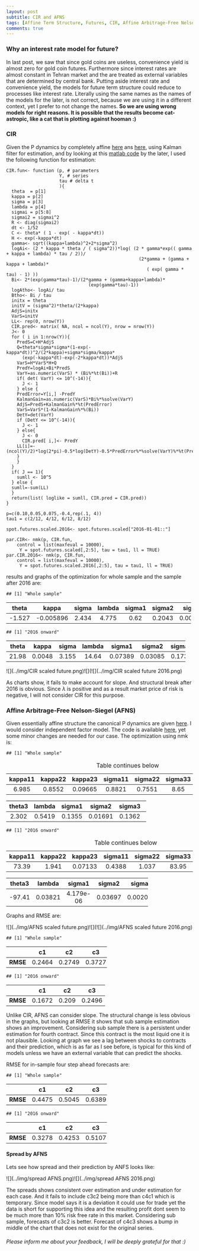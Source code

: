```yaml
---
layout: post
subtitle: CIR and AFNS
tags: [Affine Term Structure, Futures, CIR, Affine Arbitrage-Free Nelson-Siegel, AFNS, spread,R]
comments: true
---
```





### Why an interest rate model for future?

In last post, we saw that since gold coins are useless, convenience
yield is almost zero for gold coin futures. Furthermore since interest
rates are almost constant in Tehran market and the are treated as
external variables that are determined by central bank. Putting aside
interest rate and convenience yield, the models for future term
structure could reduce to processes like interest rate. Literally using
the same names as the names of the models for the later, is not correct,
because we are using it in a different context, yet I prefer to not
change the names. **So we are using wrong models for right reasons.
It is possible that the results become cat-astropic, like a cat that is
plotting against hooman :)**

### CIR

Given the P dynamics by completely affine
[here](http://www.bracil.net/ccfea/WorkingPapers/2009/wp037-09-ccfea-cp.pdf)
ans
[here](http://www.bankofcanada.ca/wp-content/uploads/2010/02/wp01-15a.pdf),
using Kalman filter for estimation, and by looking at this [matlab
code](https://de.mathworks.com/matlabcentral/fileexchange/27704-kalman-filter-application-cir)
by the later, I used the following function for estimation:

    CIR.fun<- function (p, # parameters
                        Y, # series
                        tau # delta t
                        ){
      theta  = p[1]
      kappa = p[2]
      sigma = p[3]
      lambda = p[4]
      sigmai = p[5:8]
      sigmai2 = sigmai^2
      R <- diag(sigmai2)
      dt <- 1/52
      C <- theta* ( 1 - exp( - kappa*dt))
      H <- exp(-kappa*dt)
      gamma<- sqrt((kappa+lambda)^2+2*sigma^2)
      logAi<- (2 * kappa * theta / ( sigma^2))*log( (2 * gamma*exp(( gamma + kappa + lambda) * tau / 2))/
                                                      (2*gamma + (gamma + kappa + lambda)*
                                                         ( exp( gamma * tau) - 1) ))
      Bi<- 2*(exp(gamma*tau)-1)/(2*gamma + (gamma+kappa+lambda)*
                                   (exp(gamma*tau)-1))
      logAtho<- logAi/ tau
      Btho<- Bi / tau
      initx = theta
      initV = (sigma^2)*theta/(2*kappa)
      AdjS=initx
      VarS=initV
      LL<- rep(0, nrow(Y))
      CIR.pred<- matrix( NA, ncol = ncol(Y), nrow = nrow(Y))
      J<- 0
      for ( i in 1:nrow(Y)){
        PredS=C+H*AdjS
        Q=theta*sigma*sigma*(1-exp(-kappa*dt))^2/(2*kappa)+sigma*sigma/kappa*
          (exp(-kappa*dt)-exp(-2*kappa*dt))*AdjS
        VarS=H*VarS*H+Q
        PredY=logAi+Bi*PredS
        VarY=as.numeric(VarS) * (Bi%*%t(Bi))+R
        if( det( VarY) <= 10^(-14)){
          J <- 1
        } else {
        PredError=Y[i,] -PredY
        KalmanGain=as.numeric(VarS)*Bi%*%solve(VarY)
        AdjS=PredS+KalmanGain%*%t(PredError)
        VarS=VarS*(1-KalmanGain%*%(Bi))
        DetY=det(VarY)
        if (DetY <= 10^(-14)){
          J <- 1
        } else{
          J <- 0
          CIR.pred[ i,]<- PredY
        LL[i]=-(ncol(Y)/2)*log(2*pi)-0.5*log(DetY)-0.5*PredError%*%solve(VarY)%*%t(PredError)
        }
        }
      }
      if( J == 1){
        sumll <- 10^5
      } else {
      sumll=-sum(LL)
      }
      return(list( loglike = sumll, CIR.pred = CIR.pred))
    }

    p=c(0.10,0.05,0.075,-0.4,rep(.1, 4))
    tau1 = c(2/12, 4/12, 6/12, 8/12)

    spot.futures.scaled.2016<- spot.futures.scaled["2016-01-01::"]

    par.CIR<- nmk(p, CIR.fun,
        control = list(maxfeval = 10000),
         Y = spot.futures.scaled[,2:5], tau = tau1, ll = TRUE)
    par.CIR.2016<- nmk(p, CIR.fun,
        control = list(maxfeval = 10000),
         Y = spot.futures.scaled.2016[,2:5], tau = tau1, ll = TRUE)

results and graphs of the optimization for whole sample and the sample
after 2016 are:

    ## [1] "Whole sample"

<table style="width:99%;">
<colgroup>
<col width="11%" />
<col width="13%" />
<col width="11%" />
<col width="12%" />
<col width="12%" />
<col width="12%" />
<col width="12%" />
<col width="12%" />
</colgroup>
<thead>
<tr class="header">
<th align="center">theta</th>
<th align="center">kappa</th>
<th align="center">sigma</th>
<th align="center">lambda</th>
<th align="center">sigma1</th>
<th align="center">sigma2</th>
<th align="center">sigma3</th>
<th align="center">sigma4</th>
</tr>
</thead>
<tbody>
<tr class="odd">
<td align="center">-1.527</td>
<td align="center">-0.005896</td>
<td align="center">2.434</td>
<td align="center">4.775</td>
<td align="center">0.62</td>
<td align="center">0.2043</td>
<td align="center">0.001015</td>
<td align="center">0.4187</td>
</tr>
</tbody>
</table>

    ## [1] "2016 onward"

<table style="width:96%;">
<colgroup>
<col width="11%" />
<col width="11%" />
<col width="11%" />
<col width="12%" />
<col width="12%" />
<col width="12%" />
<col width="12%" />
<col width="12%" />
</colgroup>
<thead>
<tr class="header">
<th align="center">theta</th>
<th align="center">kappa</th>
<th align="center">sigma</th>
<th align="center">lambda</th>
<th align="center">sigma1</th>
<th align="center">sigma2</th>
<th align="center">sigma3</th>
<th align="center">sigma4</th>
</tr>
</thead>
<tbody>
<tr class="odd">
<td align="center">21.98</td>
<td align="center">0.0048</td>
<td align="center">3.155</td>
<td align="center">14.64</td>
<td align="center">0.07389</td>
<td align="center">0.03085</td>
<td align="center">0.1735</td>
<td align="center">0.4474</td>
</tr>
</tbody>
</table>

![](../img/CIR scaled future.png)![](![](../img/CIR scaled future 2016.png)

As charts show, it fails to make account for slope. And structural break
after 2016 is obvious. Since *λ* is positive and as a result market
price of risk is negative, I will not consider CIR for this purpose.

### Affine Arbitrage-Free Nelson-Siegel (AFNS)

Given essentially affine structure the canonical P dynamics are given
[here](http://www.frbsf.org/economic-research/files/wp07-20bk.pdf). I
would consider independent factor model. The code is available
[here](http://cepr.org/sites/default/files/events/Kalman_filter_AFNS_indep_factors.r),
yet some minor changes are needed for our case. The optimization using
nmk is:

    ## [1] "Whole sample"

<table>
<caption>Table continues below</caption>
<colgroup>
<col width="12%" />
<col width="12%" />
<col width="12%" />
<col width="12%" />
<col width="12%" />
<col width="12%" />
<col width="11%" />
<col width="11%" />
</colgroup>
<thead>
<tr class="header">
<th align="center">kappa11</th>
<th align="center">kappa22</th>
<th align="center">kappa23</th>
<th align="center">sigma11</th>
<th align="center">sigma22</th>
<th align="center">sigma33</th>
<th align="center">theta1</th>
<th align="center">theta2</th>
</tr>
</thead>
<tbody>
<tr class="odd">
<td align="center">6.985</td>
<td align="center">0.8552</td>
<td align="center">0.09665</td>
<td align="center">0.8821</td>
<td align="center">0.7551</td>
<td align="center">8.65</td>
<td align="center">2.154</td>
<td align="center">-0.5502</td>
</tr>
</tbody>
</table>

<table style="width:75%;">
<colgroup>
<col width="12%" />
<col width="12%" />
<col width="12%" />
<col width="12%" />
<col width="12%" />
<col width="12%" />
</colgroup>
<thead>
<tr class="header">
<th align="center">theta3</th>
<th align="center">lambda</th>
<th align="center">sigma1</th>
<th align="center">sigma2</th>
<th align="center">sigma3</th>
<th align="center">sigma4</th>
</tr>
</thead>
<tbody>
<tr class="odd">
<td align="center">2.302</td>
<td align="center">0.5419</td>
<td align="center">0.1355</td>
<td align="center">0.01691</td>
<td align="center">0.1362</td>
<td align="center">0.02269</td>
</tr>
</tbody>
</table>

    ## [1] "2016 onward"

<table>
<caption>Table continues below</caption>
<colgroup>
<col width="12%" />
<col width="12%" />
<col width="12%" />
<col width="12%" />
<col width="12%" />
<col width="12%" />
<col width="11%" />
<col width="11%" />
</colgroup>
<thead>
<tr class="header">
<th align="center">kappa11</th>
<th align="center">kappa22</th>
<th align="center">kappa23</th>
<th align="center">sigma11</th>
<th align="center">sigma22</th>
<th align="center">sigma33</th>
<th align="center">theta1</th>
<th align="center">theta2</th>
</tr>
</thead>
<tbody>
<tr class="odd">
<td align="center">73.39</td>
<td align="center">1.941</td>
<td align="center">0.07133</td>
<td align="center">0.4388</td>
<td align="center">1.037</td>
<td align="center">83.95</td>
<td align="center">-47.48</td>
<td align="center">49.99</td>
</tr>
</tbody>
</table>

<table style="width:76%;">
<colgroup>
<col width="12%" />
<col width="12%" />
<col width="13%" />
<col width="12%" />
<col width="12%" />
<col width="12%" />
</colgroup>
<thead>
<tr class="header">
<th align="center">theta3</th>
<th align="center">lambda</th>
<th align="center">sigma1</th>
<th align="center">sigma2</th>
<th align="center">sigma3</th>
<th align="center">sigma4</th>
</tr>
</thead>
<tbody>
<tr class="odd">
<td align="center">-97.41</td>
<td align="center">0.03821</td>
<td align="center">4.179e-06</td>
<td align="center">0.03697</td>
<td align="center">0.002053</td>
<td align="center">0.1554</td>
</tr>
</tbody>
</table>

Graphs and RMSE are:

![](../img/AFNS scaled future.png)![](![](../img/AFNS scaled future 2016.png)

    ## [1] "Whole sample"

<table style="width:54%;">
<colgroup>
<col width="15%" />
<col width="9%" />
<col width="9%" />
<col width="9%" />
<col width="9%" />
</colgroup>
<thead>
<tr class="header">
<th align="center"> </th>
<th align="center">c1</th>
<th align="center">c2</th>
<th align="center">c3</th>
<th align="center">c4</th>
</tr>
</thead>
<tbody>
<tr class="odd">
<td align="center"><strong>RMSE</strong></td>
<td align="center">0.2464</td>
<td align="center">0.2749</td>
<td align="center">0.3727</td>
<td align="center">0.4246</td>
</tr>
</tbody>
</table>

    ## [1] "2016 onward"

<table style="width:53%;">
<colgroup>
<col width="15%" />
<col width="9%" />
<col width="8%" />
<col width="9%" />
<col width="9%" />
</colgroup>
<thead>
<tr class="header">
<th align="center"> </th>
<th align="center">c1</th>
<th align="center">c2</th>
<th align="center">c3</th>
<th align="center">c4</th>
</tr>
</thead>
<tbody>
<tr class="odd">
<td align="center"><strong>RMSE</strong></td>
<td align="center">0.1672</td>
<td align="center">0.209</td>
<td align="center">0.2496</td>
<td align="center">0.3779</td>
</tr>
</tbody>
</table>

Unlike CIR, AFNS can consider slope. The structural change is less
obvious in the graphs, but looking at RMSE it shows that sub sample
estimation shows an improvement. Considering sub sample there is a
persistent under estimation for fourth contract. Since this contract is
the most liquid one it is not plausible. Looking at graph we see a lag
between shocks to contracts and their prediction, which is as far as I
see before, is typical for this kind of models unless we have an
external variable that can predict the shocks.

RMSE for in-sample four step ahead forecasts are:

    ## [1] "Whole sample"

<table style="width:54%;">
<colgroup>
<col width="15%" />
<col width="9%" />
<col width="9%" />
<col width="9%" />
<col width="9%" />
</colgroup>
<thead>
<tr class="header">
<th align="center"> </th>
<th align="center">c1</th>
<th align="center">c2</th>
<th align="center">c3</th>
<th align="center">c4</th>
</tr>
</thead>
<tbody>
<tr class="odd">
<td align="center"><strong>RMSE</strong></td>
<td align="center">0.4475</td>
<td align="center">0.5045</td>
<td align="center">0.6389</td>
<td align="center">0.7453</td>
</tr>
</tbody>
</table>

    ## [1] "2016 onward"

<table style="width:54%;">
<colgroup>
<col width="15%" />
<col width="9%" />
<col width="9%" />
<col width="9%" />
<col width="9%" />
</colgroup>
<thead>
<tr class="header">
<th align="center"> </th>
<th align="center">c1</th>
<th align="center">c2</th>
<th align="center">c3</th>
<th align="center">c4</th>
</tr>
</thead>
<tbody>
<tr class="odd">
<td align="center"><strong>RMSE</strong></td>
<td align="center">0.3278</td>
<td align="center">0.4253</td>
<td align="center">0.5107</td>
<td align="center">0.6927</td>
</tr>
</tbody>
</table>

#### Spread by AFNS

Lets see how spread and their prediction by ANFS looks like:

![](../img/spread AFNS.png)![](../img/spread AFNS 2016.png)

The spreads shows consistent over estimation and under estimation for each case. And it fails to
include c3c2 being more than c4c1 which is temporary. Since model
says it is a deviation it could use for trade yet the data is short for supporting this idea and the resulting profit dont seem to be much more than 10% risk free rate in this market. Considering sub sample,
forecasts of c3c2 is better. Forecast of c4c3 shows a bump in middle of
the chart that does not exist for the original series.

###### *Please inform me about your feedback, I will be deeply grateful for that :)*
